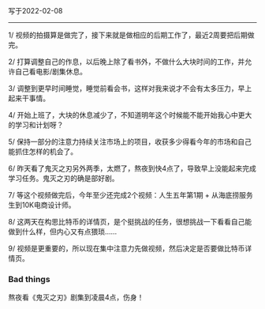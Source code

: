 写于2022-02-08

-----

1/ 视频的拍摄算是做完了，接下来就是做相应的后期工作了，最近2周要把后期做完。

2/ 打算调整自己的作息，以后晚上除了看书外，不做什么大块时间的工作，并允许自己看电影/剧集休息。

3/ 调整到更早时间睡觉，睡觉前看会书，这样对我来说才不会有太多压力，早上起来干事情。

4/ 开始上班了，大块的休息减少了，不知道明年这个时候能不能开始我心中更大的学习和计划呀？

5/ 保持一部分的注意力持续关注市场上的项目，收获多少得看今年的市场和自己能抓住怎样的机会了。

6/ 昨天看了鬼灭之刃另外两季，太燃了，熬夜到快4点了，导致早上没能起来完成学习任务。鬼灭之刃的确是部好剧。

7/ 等这个视频做完后，今年至少还完成2个视频：人生五年第1期 + 从海底捞服务生到10K电商设计师。

8/ 这两天在构思比特币的详情页，是个挺挑战的任务，很想挑战一下看看自己能做到什么样，但内心又有点猥琐……

9/ 视频是更重要的，所以现在集中注意力先做视频，然后决定是否要做比特币详情页。

### Bad things
熬夜看《鬼灭之刃》剧集到凌晨4点，伤身！
